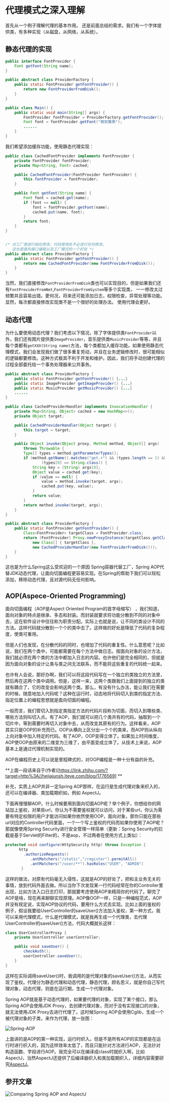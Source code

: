 # 代理模式之深入理解
首先从一个例子理解代理的基本作用。 还是前面总结的需求。我们有一个字体提供类，有多种实现（从磁盘，从网络，从系统）。

## 静态代理的实现

```java
public interface FontProvider {
    Font getFont(String name);
}

public abstract class ProviderFactory {
    public static FontProvider getFontProvider() {
        return new FontProviderFromDisk();
    }
}

public class Main() {
    public static void main(String[] args) {
        FontProvider fontProvider = ProviderFactory.getFontProvider();
        Font font = fontProvider.getFont("微软雅黑");
        ......
    }
}
```
我们希望添加缓存功能，使用静态代理实现：
```java
public class CachedFontProvider implements FontProvider {
    private FontProvider fontProvider;
    private Map<String, Font> cached;

    public CachedFontProvider(FontProvider fontProvider) {
        this.fontProvider = fontProvider;
    }

    public Font getFont(String name) {
        Font font = cached.get(name);
        if (font == null) {
            font = fontProvider.getFont(name);
            cached.put(name, font);
        }
        return font;
    }
}


/* 对工厂类进行相应修改，代码使用处不必进行任何修改。
   这也是面向接口编程以及工厂模式的一个好处 */
public abstract class ProviderFactory {
    public static FontProvider getFontProvider() {
        return new CachedFontProvider(new FontProviderFromDisk());
    }
}
```
当然，我们直接修改`FontProviderFromDisk`类也可以实现目的，但是如果我们还有`FontProviderFromNet`,`FontProviderFromSystem`等多个实现类， 一一修改太过频繁并且容易出错。更何况，将来还可能添加日志，权限检查，异常处理等功能。显然，每次都直接修改实现类不是一个很好的处理办法。 使用代理会更好。

## 动态代理
为什么要使用动态代理？我们考虑以下情况，除了字体提供类`FontProvider`以外，我们还有图片提供类`ImageProvider`，音乐提供类`MusicProvider`等等，并且每个类都有`getXXX(String name)`方法，每个类都加入缓存功能。如果使用静态代理模式，我们会发现我们做了很多重复劳动，并且在业务逻辑修改时，很可能相似的逻辑都要修改。这种方式极其不利于开发和维护。因此，我们将手动创建代理的过程全部委托给一个事务处理器来公共事务。

```java
public abstract class ProviderFactory {
    public static FontProvider getFontProvider() {...}
    public static ImageProvider getImageProvider() {...}
    public static MusicProvider getMusicProvider() {...}
    ......
}

public class CachedProviderHandler implements InvocationHandler {
    private Map<String, Object> cached = new HashMap<>();
    private Object target;

    public CachedProviderHandler(Object target) {
        this.target = target;
    }

    public Object invoke(Object proxy, Method method, Object[] args)
        throws Throwable {
        Type[] types = method.getParameterTypes();
        if (method.getName().matches("get.+") && (types.length == 1) &&
                (types[0] == String.class)) {
            String key = (String) args[0];
            Object value = cached.get(key);
            if (value == null) {
                value = method.invoke(target, args);
                cached.put(key, value);
            }
            return value;
        }
        return method.invoke(target, args);
    }
}

public abstract class ProviderFactory {
    public static FontProvider getFontProvider() {
        Class<FontProvider> targetClass = FontProvider.class;
        return (FontProvider) Proxy.newProxyInstance(targetClass.getClassLoader(),
            new Class[] { targetClass },
            new CachedProviderHandler(new FontProviderFromDisk()));
    }
}
```

这也是为什么Spring这么受欢迎的一个原因 Spring容器代替工厂，Spring AOP代替JDK动态代理，让面向切面编程更容易实现。在Spring的帮助下我们可以轻松添加，移除动态代理，且对源代码无任何影响。

## AOP(Aspece-Oriented Programming)
面向切面编程（AOP是Aspect Oriented Program的首字母缩写） ，我们知道，面向对象的特点是继承、多态和封装。而封装就要求将功能分散到不同的对象中去，这在软件设计中往往称为职责分配。实际上也就是说，让不同的类设计不同的方法。这样代码就分散到一个个的类中去了。这样做的好处是降低了代码的复杂程度，使类可重用。 

但是人们也发现，在分散代码的同时，也增加了代码的重复性。什么意思呢？比如说，我们在两个类中，可能都需要在每个方法中做日志。按面向对象的设计方法，我们就必须在两个类的方法中都加入日志的内容。也许他们是完全相同的，但就是因为面向对象的设计让类与类之间无法联系，而不能将这些重复的代码统一起来。

也许有人会说，那好办啊，我们可以将这段代码写在一个独立的类独立的方法里，然后再在这两个类中调用。但是，这样一来，这两个类跟我们上面提到的独立的类就有耦合了，它的改变会影响这两个类。那么，有没有什么办法，能让我们在需要的时候，随意地加入代码呢？这种在运行时，动态地将代码切入到类的指定方法、指定位置上的编程思想就是面向切面的编程。       

一般而言，我们管切入到指定类指定方法的代码片段称为切面，而切入到哪些类、哪些方法则叫切入点。有了AOP，我们就可以把几个类共有的代码，抽取到一个切片中，等到需要时再切入对象中去，从而改变其原有的行为。这样看来，AOP其实只是OOP的补充而已。OOP从横向上区分出一个个的类来，而AOP则从纵向上向对象中加入特定的代码。有了AOP，OOP变得立体了。如果加上时间维度，AOP使OOP由原来的二维变为三维了，由平面变成立体了。从技术上来说，AOP基本上是通过代理机制实现的。      

AOP在编程历史上可以说是里程碑式的，对OOP编程是一种十分有益的补充。

**上面一段话来自于(作者)[https://link.zhihu.com/?target=http%3A//hejiajunsh.iteye.com/blog/1776569] **

补充，实质上AOP并非一定Spring AOP那样，在运行是生成代理对象来织入的，还可以在编译器、类加载期织如，例如 AspectJ。


下面再慢慢聊AOP。什么时候要用到面向切面AOP呢？举个例子，你想给你的网站加上鉴权，对某些url，你认为不需要鉴权就可以访问，对于某些url，你认为需要有特定权限的用户才能访问如果你依然使用OOP，面向对象，那你只能在那些url对应的Controller代码里面，一个一个写上鉴权的代码而如果你使用了AOP呢？那就像使用Spring Security进行安全管理一样简单（更新：Spring Security的拦截是基于Servlet的Filter的，不是aop，不过两者在使用方式上类似）：
```java
protected void configure(HttpSecurity http) throws Exception {
      http
        .authorizeRequests()
           .antMatchers("/static","/register").permitAll()
           .antMatchers("/user/**").hasRoles("USER", "ADMIN") 
       }
```

这样的做法，对原有代码毫无入侵性，这就是AOP的好处了，把和主业务无关的事情，放到代码外面去做。所以当你下次发现某一行代码经常在你的Controller里出现，比如方法入口日志打印，那就要考虑使用AOP来精简你的代码了。聊完了AOP是啥，现在再来聊聊实现原理。AOP像OOP一样，只是一种编程范式，AOP并没有规定说，实现AOP协议的代码，要用什么方式去实现。比如上面的鉴权的例子，假设我要给UserController的saveUser()方法加入鉴权，第一种方式，我可以采用代理模式，什么是代理模式，就是我再生成一个代理类，去代理UserController的saveUser()方法，代码大概就长这样：
```java
class UserControllerProxy {
    private UserController userController;

    public void saveUser() {
        checkAuth();
        userController.saveUser();
    }
}
```
这样在实际调用saveUser()时，我调用的是代理对象的saveUser()方法，从而实现了鉴权。代理分为静态代理和动态代理，静态代理，顾名思义，就是你自己写代理对象，动态代理，则是在运行期，生成一个代理对象。

Spring AOP就是基于动态代理的，如果要代理的对象，实现了某个接口，那么Spring AOP会使用JDK Proxy，去创建代理对象，而对于没有实现接口的对象，就无法使用JDK Proxy去进行代理了。这时候Spring AOP会使用Cglib，生成一个被代理对象的子类，来作为代理，放一张图：

![Spring-AOP](./images/Spring-AOP-Process.png)


上面讲的是AOP的第一种实现，运行时织入。但是不是所有AOP的实现都是在运行时进行织入的，因为这样效率太低了，而且只能针对方法进行AOP，无法针对构造函数、字段进行AOP。我完全可以在编译成class时就织入啊，比如AspectJ，当然AspectJ还提供了后编译器织入和类加载期织入，详细内容需要研究[AspectJ](https://www.eclipse.org/aspectj/)。


## 参开文章
![Comparing Spring AOP and AspectJ](https://link.zhihu.com/?target=http%3A//www.baeldung.com/spring-aop-vs-aspectj)